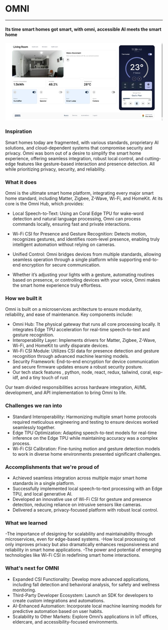 # OMNI
--------------------------------
#### Its time smart homes got smart, with omni, accessible AI meets the smart home
![OMNI dashboard](gallery.jpg)
### Inspiration
Smart homes today are fragmented, with various standards, proprietary AI solutions, and cloud-dependent systems that compromise security and privacy. Omni was born out of a desire to simplify the smart home experience, offering seamless integration, robust local control, and cutting-edge features like gesture-based interaction and presence detection. All while prioritizing privacy, security, and reliability.

### What it does
Omni is the ultimate smart home platform, integrating every major smart home standard, including Matter, Zigbee, Z-Wave, Wi-Fi, and HomeKit. At its core is the Omni Hub, which provides:

- Local Speech-to-Text: Using an Coral Edge TPU for wake-word detection and natural language processing, Omni can process commands locally, ensuring fast and private interactions.

- Wi-Fi CSI for Presence and Gesture Recognition: Detects motion, recognizes gestures, and identifies room-level presence, enabling truly intelligent automation without relying on cameras.

- Unified Control: Omni bridges devices from multiple standards, allowing seamless operation through a single platform while supporting end-to-end encryption for secure communication.

- Whether it’s adjusting your lights with a gesture, automating routines based on presence, or controlling devices with your voice, Omni makes the smart home experience truly effortless.


### How we built it
Omni is built on a microservices architecture to ensure modularity, reliability, and ease of maintenance. Key components include:
- Omni Hub: The physical gateway that runs all core processing locally. It integrates Edge TPU acceleration for real-time speech-to-text and gesture recognition.
- Interoperability Layer: Implements drivers for Matter, Zigbee, Z-Wave, Wi-Fi, and HomeKit to unify disparate devices.
- Wi-Fi CSI Module: Utilizes CSI data for presence detection and gesture recognition through advanced machine learning models.
- Security Framework: End-to-end encryption for device communication and secure firmware updates ensure a robust security posture.
- Our tech stack features , python, node, react, redux, tailwind, coral, esp-idf, and a tiny touch of rust

Our team divided responsibilities across hardware integration, AI/ML development, and API implementation to bring Omni to life.

### Challenges we ran into
- Standard Interoperability: Harmonizing multiple smart home protocols required meticulous engineering and testing to ensure devices worked seamlessly together.
- Edge TPU Optimization: Adapting speech-to-text models for real-time inference on the Edge TPU while maintaining accuracy was a complex process.
- Wi-Fi CSI Calibration: Fine-tuning motion and gesture detection models to work in diverse home environments presented significant challenges.


### Accomplishments that we're proud of
- Achieved seamless integration across multiple major smart home standards in a single platform.
- Successfully implemented local speech-to-text processing with an Edge TPU, and local generative AI. 
- Developed an innovative use of Wi-Fi CSI for gesture and presence detection, reducing reliance on intrusive sensors like cameras.
- Delivered a secure, privacy-focused platform with robust local control.


### What we learned
-The importance of designing for scalability and maintainability through microservices, even for edge-based systems.
-How local processing not only improves privacy but also dramatically enhances responsiveness and reliability in smart home applications.
-The power and potential of emerging technologies like Wi-Fi CSI in redefining smart home interactions.

### What's next for OMNI
- Expanded CSI Functionality: Develop more advanced applications, including fall detection and behavioral analysis, for safety and wellness monitoring.
- Third-Party Developer Ecosystem: Launch an SDK for developers to create custom integrations and automations.
- AI-Enhanced Automation: Incorporate local machine learning models for predictive automation based on user habits.
- Scalability to Other Markets: Explore Omni’s applications in IoT offices, eldercare, and accessibility-focused environments.
